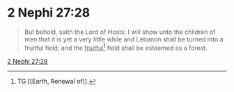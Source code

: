 # 2 Nephi 27:28

> But behold, saith the Lord of Hosts: I will show unto the children of men that it is yet a very little while and Lebanon shall be turned into a fruitful field; and the <u>fruitful</u>[^a] field shall be esteemed as a forest.

[2 Nephi 27:28](https://www.churchofjesuschrist.org/study/scriptures/bofm/2-ne/27?lang=eng&id=p28#p28)


[^a]: TG [[Earth, Renewal of]].
